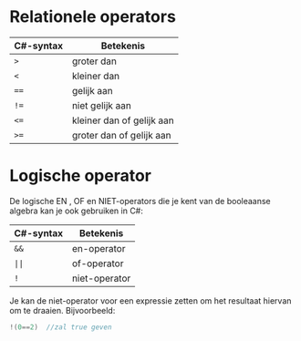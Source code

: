 # Relationele operators

| C#-syntax| Betekenis| 
| ---------| ---------
| ``>`` |groter dan| 
| ``<`` |kleiner dan| 
| ``==`` |gelijk aan | 
| ``!=`` |niet gelijk aan| 
| ``<=`` |kleiner dan of gelijk aan| 
| ``>=`` |groter dan of gelijk aan| 

# Logische operator
De logische EN , OF en NIET-operators die je kent van de booleaanse algebra kan je ook gebruiken in C#:

| C#-syntax| Betekenis| 
| ---------| ---------| 
| ``&&`` |en-operator| 
| <code>&#124;&#124;</code> |of-operator| 
| ``!``  |niet-operator| 

Je kan de niet-operator voor een expressie zetten om het resultaat hiervan om te draaien. Bijvoorbeeld:
```csharp
!(0==2)  //zal true geven
```
